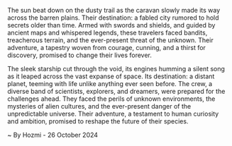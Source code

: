 
The sun beat down on the dusty trail as the caravan slowly made its way across the barren plains. Their destination: a fabled city rumored to hold secrets older than time. Armed with swords and shields, and guided by ancient maps and whispered legends, these travelers faced bandits, treacherous terrain, and the ever-present threat of the unknown. Their adventure, a tapestry woven from courage, cunning, and a thirst for discovery, promised to change their lives forever.

The sleek starship cut through the void, its engines humming a silent song as it leaped across the vast expanse of space. Its destination: a distant planet, teeming with life unlike anything ever seen before. The crew, a diverse band of scientists, explorers, and dreamers, were prepared for the challenges ahead. They faced the perils of unknown environments, the mysteries of alien cultures, and the ever-present danger of the unpredictable universe. Their adventure, a testament to human curiosity and ambition, promised to reshape the future of their species. 

~ By Hozmi - 26 October 2024
